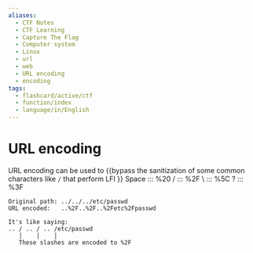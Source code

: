 ```yaml
---
aliases:
  - CTF Notes
  - CTF Learning
  - Capture The Flag
  - Computer system
  - Linux
  - url
  - web
  - URL encoding 
  - encoding
tags:
  - flashcard/active/ctf
  - function/index
  - language/in/English
---
```


# URL encoding 

URL encoding can be used to {{bypass the sanitization of some common characters like `/` that perform LFI }}
Space ::: %20
/    ::: %2F
\    ::: %5C
?    ::: %3F

```
Original path: ../../../etc/passwd
URL encoded:   ..%2F..%2F..%2Fetc%2Fpasswd

It's like saying:
.. / .. / .. /etc/passwd
   │    │    │
   These slashes are encoded to %2F
```

